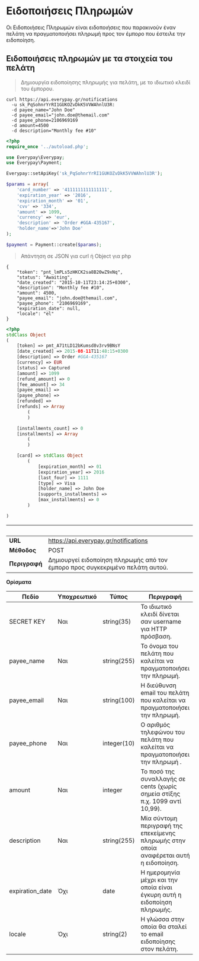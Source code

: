 # Ειδοποιήσεις Πληρωμών


  Οι Ειδοποιήσεις Πληρωμών είναι ειδοποιήσεις που παρακινούν έναν πελάτη να πραγματοποιήσει πληρωμή προς τον έμπορο που έστειλε την ειδοποίηση.


## Ειδοποιήσεις πληρωμών με τα στοιχεία του πελάτη


>Δημιουργία ειδοποίησης πληρωμής για πελάτη, με το ιδιωτικό κλειδί του έμπορου.


```shell
curl https://api.everypay.gr/notifications
  -u sk_PqSohnrYrRI1GUKOZvDkK5VVWAhnlU3R:
  -d payee_name="John Doe" 
  -d payee_email="john.doe@themail.com"
  -d payee_phone=2106969169
  -d amount=4500
  -d description="Monthly fee #10"
```


```php
<?php
require_once '../autoload.php';

use Everypay\Everypay;
use Everypay\Payment;

Everypay::setApiKey('sk_PqSohnrYrRI1GUKOZvDkK5VVWAhnlU3R');

$params = array(
    'card_number' => '4111111111111111',
    'expiration_year' => '2016',
    'expiration_month' => '01',
    'cvv' => '334',
    'amount' => 1099,
    'currency' => 'eur',
    'description' => 'Order #GGA-435167',
    'holder_name'=>'John Doe'
);

$payment = Payment::create($params);
```


>Απάντηση σε JSON για curl ή Object για php


```shell
{
    "token": "pnt_lmPLs5zHKCK2sa8B20wZ9xNq",
    "status": "Awaiting",
    "date_created": "2015-10-11T23:14:25+0300",
    "description": "Monthly fee #10",
    "amount": 4500,
    "payee_email": "john.doe@themail.com",
    "payee_phone": "2106969169",
    "expiration_date": null,
    "locale": "el"
}
```


```php
<?php
stdClass Object
(
    [token] => pmt_A71tLD12bKumsd8v3rv9BNsY
    [date_created] => 2015-08-11T11:48:15+0300
    [description] => Order #GGA-435167
    [currency] => EUR
    [status] => Captured
    [amount] => 1099
    [refund_amount] => 0
    [fee_amount] => 34
    [payee_email] => 
    [payee_phone] => 
    [refunded] => 
    [refunds] => Array
        (
        )

    [installments_count] => 0
    [installments] => Array
        (
        )

    [card] => stdClass Object
        (
            [expiration_month] => 01
            [expiration_year] => 2016
            [last_four] => 1111
            [type] => Visa
            [holder_name] => John Doe
            [supports_installments] =>
            [max_installments] => 0
        )

)
```


   &nbsp;       |     &nbsp;
--------|--------------------------------
**URL** |  https://api.everypay.gr/notifications
**Μέθοδος** | POST
**Περιγραφή** | Δημιουργεί ειδοποίηση πληρωμής από τον έμπορο προς συγκεκριμένο πελάτη αυτού.


**Ορίσματα** 


**Πεδίο** | **Υποχρεωτικό** | **Τύπος** | **Περιγραφή**
------|-------------|----------|----------
SECRET KEY | Ναι | string(35) | Το ιδιωτικό κλειδί δίνεται σαν username για HTTP πρόσβαση.
payee_name | Ναι | string(255) | To όνομα του πελάτη που καλείται να πραγματοποιήσει την πληρωμή.
payee_email | Ναι | string(100) | H διεύθυνση email του πελάτη που καλείται να πραγματοποιήσει την πληρωμή.
payee_phone | Ναι | integer(10) | Ο αριθμός τηλεφώνου του πελάτη που καλείται να πραγματοποιήσει την πληρωμή .
amount | Ναι | integer | Το ποσό της συναλλαγής σε cents (χωρίς σημεία στίξης π.χ. 1099 αντί 10,99).
description | Ναι | string(255) | Μία σύντομη περιγραφή της επεκείμενης πληρωμής στην οποία αναφέρεται αυτή η ειδοποίηση.
expiration_date | Όχι | date | Η ημερομηνία μέχρι και την οποία είναι έγκυρη αυτή η ειδοποίηση πληρωμής.
locale | Όχι | string(2) | Η γλώσσα στην οποία θα σταλεί το email ειδοποίησης στον πελάτη.
